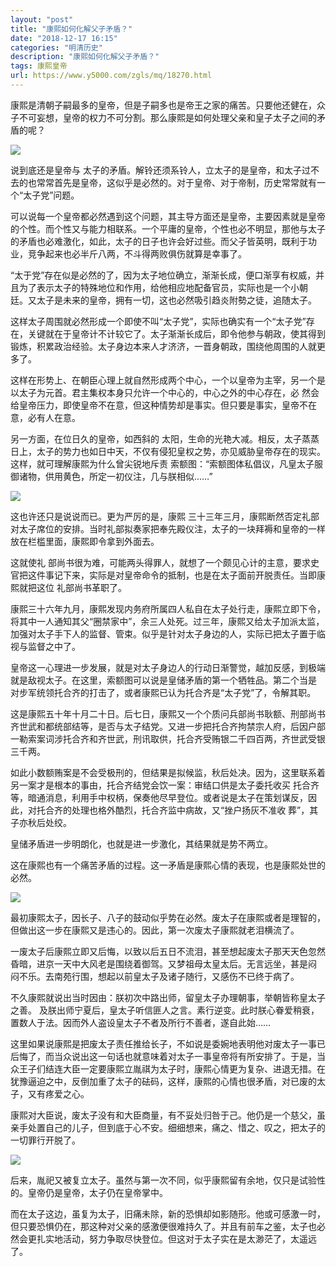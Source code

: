 ```yaml
---
layout: "post"
title: "康熙如何化解父子矛盾？"
date: "2018-12-17 16:15"
categories: "明清历史"
description: "康熙如何化解父子矛盾？"
tags: 康熙皇帝
url: https://www.y5000.com/zgls/mq/18270.html
---
```






康熙是清朝子嗣最多的皇帝，但是子嗣多也是帝王之家的痛苦。只要他还健在，众子不可妄想，皇帝的权力不可分割。那么康熙是如何处理父亲和皇子太子之间的矛盾的呢？

![](https://img.y5000.com/uploads/allimg/170330/8-1F3301K3323X.jpg)

说到底还是皇帝与
太子的矛盾。解铃还须系铃人，立太子的是皇帝，和太子过不去的也常常首先是皇帝，这似乎是必然的。对于皇帝、对于帝制，历史常常就有一个“太子党”问题。

可以说每一个皇帝都必然遇到这个问题，其主导方面还是皇帝，主要因素就是皇帝的个性。而个性又与能力相联系。一个平庸的皇帝，个性也必不明显，那他与太子
的矛盾也必难激化，如此，太子的日子也许会好过些。而父子皆英明，既利于功业，竞争起来也必半斤八两，不斗得两败俱伤就算是幸事了。

“太于党”存在似是必然的了，因为太子地位确立，渐渐长成，便口渐享有权威，并且为了表示太子的特殊地位和作用，给他相应地配备官员，实际也是一个小朝
廷。又太子是未来的皇帝，拥有一切，这也必然吸引趋炎附勢之徒，追随太子。

这样太子周围就必然形成一个即使不叫“太子党”，实际也确实有一个“太子党”存
在，关键就在于皇帝计不计较它了。太子渐渐长成后，即令他参与朝政，使其得到锻炼，积累政治经验。太子身边本来人才济济，一晋身朝政，围绕他周围的人就更 多了。

这样在形势上、在朝臣心理上就自然形成两个中心，一个以皇帝为主宰，另一个是以太子为元首。君主集权本身只允许一个中心的，中心之外的中心存在，必
然会给皇帝压力，即使皇帝不在意，但这种情势却是事实。但只要是事实，皇帝不在意，必有人在意。

另一方面，在位日久的皇帝，如西斜的
太阳，生命的光艳大减。相反，太子蒸蒸日上，太子的势力也如日中天，不仅有侵犯皇权之势，亦见威胁皇帝存在的现实。这样，就可理解康熙为什么曾尖锐地斥责
索额图：“索额图体私倡议，凡皇太子服御诸物，供用黄色，所定一初仪注，几与朕相似……”

![](https://img.y5000.com/uploads/allimg/170330/8-1F3301K343V4.jpg)

这也许还只是说说而已。更为严厉的是，康熙
三十三年三月，康熙断然否定礼部对太子席位的安排。当时礼部拟奏家把奉先殿仪注，太子的一块拜褥和皇帝的一样放在栏槛里面，康熙即令拿到外面去。

这就使礼 部尚书很为难，可能两头得罪人，就想了一个颇见心计的主意，要求史官把这件事记下来，实际是对皇帝命令的抵制，也是在太子面前开脱责任。当即康熙就把这位
礼部尚书革职了。

康熙三十六年九月，康熙发现内务府所属四人私自在太子处行走，康熙立即下令，将其中一人通知其父“圈禁家中”，余三人处死。过三年，康熙又给太子加派太监，加强对太子手下人的监督、管束。似乎是针对太子身边的人，实际已把太子置于临视与监督之中了。

皇帝这一心理进一步发展，就是对太子身边人的行动日渐警觉，越加反感，到极端就是敌视太子。在这里，索额图可以说是皇储矛盾的第一个牺牲品。第二个当是
对步军统领托合齐的打击了，或者康熙已认为托合齐是“太子党”了，令解其职。

这是康熙五十年十月二十日。后七日，康熙又一个个质问兵部尚书耿额、刑部尚书
齐世武和都统部结等，是否与太子结党。又进一步把托合齐拘禁宗人府，后因户部一勒索案词涉托合齐和齐世武，刑讯取供，托合齐受贿银二千四百两，齐世武受银 三千两。

如此小数额贿案是不会受极刑的，但结果是拟候监，秋后处决。因为，这里联系着另一案才是根本的事由，托合齐结党会饮一案：审结口供是太子委托收买
托合齐等，暗通消息，利用手中权柄，保奏他尽早登位。或者说是太子在策划谋反，因此，对托合齐的处理也格外酷烈，托合齐监中病故，又“挫户扬灰不准收
葬”，其子亦秋后处绞。

皇储矛盾进一步明朗化，也就是进一步激化，其结果就是势不两立。

这在康熙也有一个痛苦矛盾的过程。这一矛盾是康熙心情的表现，也是康熙处世的必然。

![](https://img.y5000.com/uploads/allimg/170330/8-1F3301K35c10.jpg)

最初康熙太子，因长子、八子的鼓动似乎势在必然。废太子在康熙或者是理智的，但做出这一步在康熙又是违心的。因此，第一次废太子康熙就老泪横流了。

一废太子后康熙立即又后悔，以致以后五日不流泪，甚至想起废太子那天天色忽然昏暗，进京一天中大风老是围绕着御驾。又梦祖母太皇太后。无言远坐，甚是闷
闷不乐。去南苑行围，想起以前皇太子及诸子随行，又感伤不已终于病了。

不久康熙就说出当时因由：朕初次中路出师，留皇太子办理朝事，举朝皆称皇太子之善。
及朕出师宁夏后，皇太子听信匪人之言。素行逆变。此时朕心眷爱稍衰，置数人于法。因而外人盗设皇太子不者及所行不善者，遂自此始……

这里如果说康熙是把废太子责任推给长子，不如说是委婉地表明他对废太子一事已后悔了，而当众说出这一句话也就意味着对太子一事皇帝将有所安排了。于是，当
众王子们结连大臣一定要康熙立胤祺为太子时，康熙心情更为复杂、进退无措。在犹豫逼迫之中，反倒加重了太子的砝码，这样，康熙的心情也很矛盾，对已废的太
子，又有疼爱之心。

康熙对大臣说，废太子没有和大臣商量，有不妥处归咎于己。他仍是一个慈父，虽亲手处置自己的儿子，但到底于心不安。细细想来，痛之、惜之、叹之，把太子的一切罪行开脱了。

![](https://img.y5000.com/uploads/allimg/170330/8-1F3301K411215.jpg)

后来，胤祀又被复立太子。虽然与第一次不同，似乎康熙留有余地，仅只是试验性的。皇帝仍是皇帝，太子仍在皇帝掌中。

而在太子这边，虽复为太子，旧痛未除，新的恐惧却如影随形。他或可感激一时，但只要恐惧仍在，那这种对父亲的感激便很难持久了。并且有前车之鉴，太子也必然会更扎实地活动，努力争取尽快登位。但这对于太子实在是太渺茫了，太遥远了。
